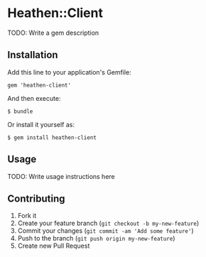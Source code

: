 # Heathen::Client

TODO: Write a gem description

## Installation

Add this line to your application's Gemfile:

    gem 'heathen-client'

And then execute:

    $ bundle

Or install it yourself as:

    $ gem install heathen-client

## Usage

TODO: Write usage instructions here

## Contributing

1. Fork it
2. Create your feature branch (`git checkout -b my-new-feature`)
3. Commit your changes (`git commit -am 'Add some feature'`)
4. Push to the branch (`git push origin my-new-feature`)
5. Create new Pull Request
